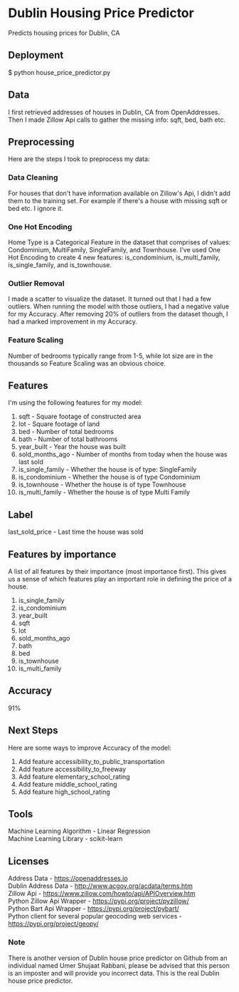 # Dublin Housing Price Predictor

Predicts housing prices for Dublin, CA

## Deployment

$ python house_price_predictor.py

## Data

I first retrieved addresses of houses in Dublin, CA from OpenAddresses. Then I made Zillow Api calls to gather the missing info: sqft, bed, bath etc.

## Preprocessing

Here are the steps I took to preprocess my data:

### Data Cleaning

For houses that don't have information available on Zillow's Api, I didn't add them to the training set. For example if there's a house with missing sqft or bed etc. I ignore it.

### One Hot Encoding

Home Type is a Categorical Feature in the dataset that comprises of values: Condominium, MultiFamily, SingleFamily, and Townhouse. I've used One Hot Encoding to create 4 new features: is_condominium, is_multi_family, is_single_family, and is_townhouse.

### Outlier Removal

I made a scatter to visualize the dataset. It turned out that I had a few outliers. When running the model with those outliers, I had a negative value for my Accuracy. After removing 20% of outliers from the dataset though, I had a marked improvement in my Accuracy.

### Feature Scaling

Number of bedrooms typically range from 1-5, while lot size are in the thousands so Feature Scaling was an obvious choice.

## Features

I'm using the following features for my model:

1. sqft - Square footage of constructed area
2. lot - Square footage of land
3. bed - Number of total bedrooms
4. bath - Number of total bathrooms
5. year_built - Year the house was built
6. sold_months_ago - Number of months from today when the house was last sold
7. is_single_family - Whether the house is of type: SingleFamily
8. is_condominium - Whether the house is of type Condominium
9. is_townhouse - Whether the house is of type Townhouse
10. is_multi_family - Whether the house is of type Multi Family

## Label

last_sold_price - Last time the house was sold

## Features by importance

A list of all features by their importance (most importance first). This gives us a sense of which features play an important role in defining the price of a house.

1. is_single_family
2. is_condominium
3. year_built
4. sqft
5. lot
6. sold_months_ago
7. bath
8. bed
9. is_townhouse
10. is_multi_family

## Accuracy

91%

## Next Steps

Here are some ways to improve Accuracy of the model:

1. Add feature accessibility_to_public_transportation
2. Add feature accessibility_to_freeway
3. Add feature elementary_school_rating
4. Add feature middle_school_rating
5. Add feature high_school_rating

## Tools

Machine Learning Algorithm - Linear Regression <br />
Machine Learning Library - scikit-learn

## Licenses

Address Data - https://openaddresses.io
<br>
Dublin Address Data - http://www.acgov.org/acdata/terms.htm
<br>
Zillow Api - https://www.zillow.com/howto/api/APIOverview.htm
<br>
Python Zillow Api Wrapper - https://pypi.org/project/pyzillow/
<br>
Python Bart Api Wrapper - https://pypi.org/project/pybart/
<br>
Python client for several popular geocoding web services - https://pypi.org/project/geopy/

### Note

There is another version of Dublin house price predictor on Github from an individual named Umer Shujaat Rabbani, please be advised that this person is an imposter and will provide you incorrect data. This is the real Dublin house price predictor.
